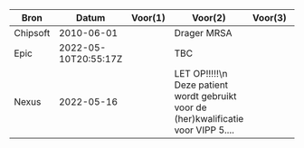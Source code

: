 | Bron | Datum | Voor(1) | Voor(2) | Voor(3) | Categorie | Status |
|------|-------|---------|---------|---------|-----------|--------|
| Chipsoft | 2010-06-01 |  | Drager MRSA |  | waarschuwing | active |
| Epic | 2022-05-10T20:55:17Z |  | TBC |  | Infection Flag | inactive |
| Nexus | 2022-05-16 |  | LET OP!!!!!\n Deze patient wordt gebruikt voor de (her)kwalificatie voor VIPP 5.... |  | Waarschuwing | active |